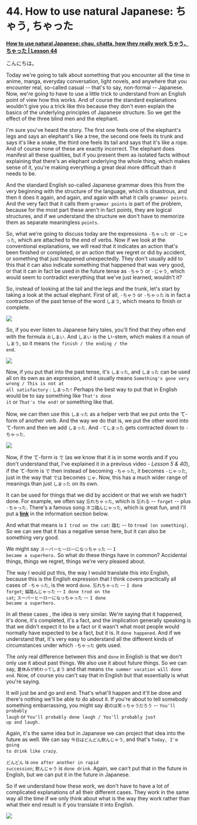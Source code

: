 # **44. How to use natural Japanese: ちゃう, ちゃった**

[**How to use natural Japanese: chau, chatta, how they really work ちゃう、ちゃった | Lesson 44**](https://www.youtube.com/watch?v=VyZWoJCSQ5Q&list=PLg9uYxuZf8x_A-vcqqyOFZu06WlhnypWj&index=46&pp=iAQB)

こんにちは。

Today we're going to talk about something that you encounter all the time in anime, manga, everyday conversation, light novels, and anywhere that you encounter real, so-called casual -- that's to say, non-formal -- Japanese. Now, we're going to have to use a little trick to understand from an English point of view how this works. And of course the standard explanations wouldn't give you a trick like this because they don't even explain the basics of the underlying principles of Japanese structure. So we get the effect of the three blind men and the elephant.

I'm sure you've heard the story. The first one feels one of the elephant's legs and says an elephant's like a tree, the second one feels its trunk and says it's like a snake, the third one feels its tail and says that it's like a rope. And of course none of these are exactly incorrect. The elephant does manifest all these qualities, but if you present them as isolated facts without explaining that there's an elephant underlying the whole thing, which makes sense of it, you're making everything a great deal more difficult than it needs to be.

And the standard English so-called Japanese grammar does this from the very beginning with the structure of the language, which is disastrous, and then it does it again, and again, and again with what it calls <code>grammar points</code>. And the very fact that it calls them <code>grammar points</code> is part of the problem, because for the most part these aren't in fact points, they are logical structures, and if we understand the structure we don't have to memorize them as separate meaningless <code>points</code>.

So, what we're going to discuss today are the expressions <code>-ちゃった</code> or <code>-じゃった</code>, which are attached to the end of verbs. Now if we look at the conventional explanations, we will read that it indicates an action that's been finished or completed, or an action that we regret or did by accident, or something that just happened unexpectedly. They don't usually add to this that it can also indicate something that happened that was very good, or that it can in fact be used in the future tense as <code>-ちゃう</code> or <code>-じゃう</code>, which would seem to contradict everything that we've just learned, wouldn't it?

So, instead of looking at the tail and the legs and the trunk, let's start by taking a look at the actual elephant. First of all, <code>-ちゃう</code> or <code>-ちゃった</code> is in fact a contraction of the past tense of the word <code>しまう</code>, which means to finish or complete.

![](media/image127.webp)

So, if you ever listen to Japanese fairy tales, you'll find that they often end with the formula <code>おしまい</code>. And <code>しまい</code> is the い-stem, which makes it a noun of <code>しまう</code>, so it means <code>the finish / the ending / the end</code>.

![](media/image1064.webp)

Now, if you put that into the past tense, it's <code>しまった</code>, and <code>しまった</code> can be used all on its own as an expression, and it usually means <code>Something's gone very wrong / This is not at all satisfactory</code> : <code>しまった!</code> Perhaps the best way to put that in English would be to say something like <code>That's done it</code> or <code>That's the end!</code> or something like that.

Now, we can then use this <code>しまった</code> as a helper verb that we put onto the て-form of another verb. And the way we do that is, we put the other word into て-form and then we add <code>しまった</code>. And <code>-てしまった</code> gets contracted down to <code>-ちゃった</code>.

![](media/image236.webp)

Now, if the て-form is <code>で</code> (as we know that it is in some words and if you don't understand that, I've explained it in a previous video *- Lesson 5 & 40*), if the て-form is <code>で</code> then instead of becoming <code>-ちゃった</code>, it becomes <code>-じゃった</code>, just in the way that <code>では</code> becomes <code>じゃ</code>. Now, this has a much wider range of meanings than just <code>しまった</code> on its own.

It can be used for things that we did by accident or that we wish we hadn't done. For example, we often say <code>忘れちゃった</code>, which is <code>忘れる</code> -- <code>forget</code> -- plus <code>-ちゃった</code>. There's a famous song <code>ネコ踏んじゃった</code>, which is great fun, and I'll put a [**link**](https://www.youtube.com/watch?v=GpqGiKJt3cQ&ab_channel=ichigoclub15) in the information section below.

And what that means is <code>I trod on the cat</code>: <code>踏む</code> -- to <code>tread (on something)</code>. So we can see that it has a negative sense here, but it can also be something very good.

We might say <code>スーパーヒーローになっちゃった</code> -- <code>I became a superhero.</code> So what do these things have in common? Accidental things, things we regret, things we're very pleased about.

The way I would put this, the way I would translate this into English, because this is the English expression that I think covers practically all cases of <code>-ちゃった</code>, is the word <code>done</code>. <code>忘れちゃった</code> -- <code>I done forgot</code>; <code>猫踏んじゃった</code> -- <code>I done trod on the cat</code>; <code>スーパーヒーローになっちゃった</code> -- <code>I done became a superhero.</code>

In all these cases , the idea is very similar. We're saying that it happened, it's done, it's completed, it's a fact, and the implication generally speaking is that we didn't expect it to be a fact or it wasn't what most people would normally have expected to be a fact, but it is. It <code>done happened</code>. And if we understand that, it's very easy to understand all the different kinds of circumstances under which <code>-ちゃった</code> gets used.

The only real difference between this and <code>done</code> in English is that we don't only use it about past things. We also use it about future things. So we can say, <code>夏休みが終わってしまう</code> and that means <code>the summer vacation will done end</code>. Now, of course you can't say that in English but that essentially is what you're saying.

It will just be and go and end. That's what'll happen and it'll be done and there's nothing we'll be able to do about it. If you're about to tell somebody something embarrassing, you might say <code>君のは笑っちゃうだろう</code> -- <code>You'll probably laugh</code> or <code>You'll probably done laugh / You'll probably just up and laugh.</code>

Again, it's the same idea but in Japanese we can project that idea into the future as well. We can say <code>今日はどんどん飲んじゃう</code>, and that's <code>Today, I'm going to drink like crazy</code>.

<code>どんどん</code> is <code>one after another in rapid succession</code>; <code>飲んじゃう</code> is <code>done drink</code>. Again, we can't put that in the future in English, but we can put it in the future in Japanese.

So if we understand how these work, we don't have to have a lot of complicated explanations of all their different cases. They work in the same way all the time if we only think about what is the way they work rather than what their end result is if you translate it into English.

![](media/image786.webp)
